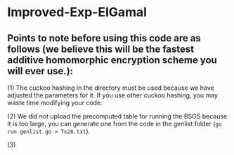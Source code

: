 # Improved-Exp-ElGamal
## Points to note before using this code are as follows (we believe this will be the fastest additive homomorphic encryption scheme you will ever use.):
(1) The cuckoo hashing in the directory must be used because we have adjusted the parameters for it. If you use other cuckoo hashing, you may waste time modifying your code.
  
(2) We did not upload the precomputed table for running the BSGS because it is too large, you can generate one from the code in the genlist folder (`go run genlist.go > Tx28.txt`).

(3) 
